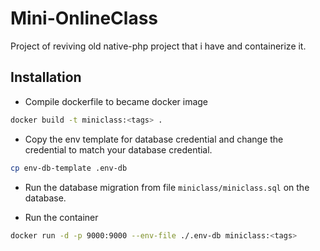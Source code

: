 # Mini-OnlineClass

Project of reviving old native-php project that i have and containerize it.


## Installation

- Compile dockerfile to became docker image

```bash
docker build -t miniclass:<tags> .
```

- Copy the env template for database credential and change the credential to match your database credential.

```bash
cp env-db-template .env-db
```

- Run the database migration from file `miniclass/miniclass.sql` on the database.

- Run the container
```bash
docker run -d -p 9000:9000 --env-file ./.env-db miniclass:<tags>
```